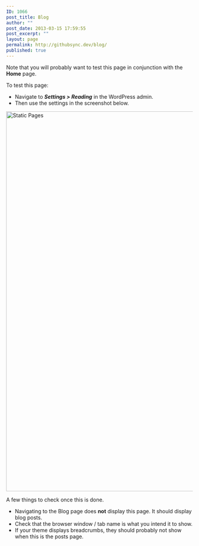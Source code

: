 ```yaml
---
ID: 1066
post_title: Blog
author: ""
post_date: 2013-03-15 17:59:55
post_excerpt: ""
layout: page
permalink: http://githubsync.dev/blog/
published: true
---
```

Note that you will probably want to test this page in conjunction with the <strong>Home</strong> page.

To test this page:
<ul>
	<li>Navigate to <strong><em>Settings &gt; Reading</em></strong> in the WordPress admin.</li>
	<li>Then use the settings in the screenshot below.</li>
</ul>
<img class="alignnone size-full wp-image-1071" alt="Static Pages" src="http://githubsync.dev/wp-content/uploads/2013/03/static-pages.png" width="1390" height="1022" />

A few things to check once this is done.
<ul>
	<li>Navigating to the Blog page does <strong>not</strong> display this page. It should display blog posts.</li>
	<li>Check that the browser window / tab name is what you intend it to show.</li>
	<li>If your theme displays breadcrumbs, they should probably not show when this is the posts page.</li>
</ul>